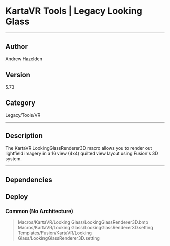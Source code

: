 # KartaVR Tools | Legacy Looking Glass
___

## Author
Andrew Hazelden

## Version
5.73

## Category
Legacy/Tools/VR

___

## Description
<p>The KartaVR LookingGlassRenderer3D macro allows you to render out lightfield imagery in a 16 view (4x4) quilted view layout using Fusion's 3D system.</p>

___

## Dependencies

## Deploy

### Common (No Architecture)

> Macros/KartaVR/Looking Glass/LookingGlassRenderer3D.bmp  
> Macros/KartaVR/Looking Glass/LookingGlassRenderer3D.setting  
> Templates/Fusion/KartaVR/Looking Glass/LookingGlassRenderer3D.setting  
